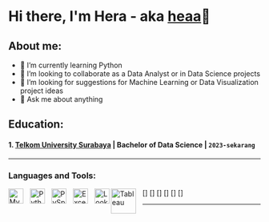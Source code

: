 # Hi there, I'm Hera  - aka [heaa](https://www.instagram.com/hrankhh118_)👋
## About me:

- 🌱 I’m currently learning Python
- 👯 I’m looking to collaborate as a Data Analyst or in Data Science projects
- 🤔 I’m looking for suggestions for Machine Learning or Data Visualization project ideas
- 💬 Ask me about anything

## Education:

#### 1. [Telkom University Surabaya](https://surabaya.telkomuniversity.ac.id/) | Bachelor of Data Science | `2023-sekarang`


---

### Languages and Tools:

[<img align="left" alt="MySQL" width="30px" src="https://cdn.jsdelivr.net/gh/devicons/devicon/icons/mysql/mysql-original.svg" style="padding-right:10px;" />]
[<img align="left" alt="Python" width="30px" src="https://upload.wikimedia.org/wikipedia/commons/thumb/c/c3/Python-logo-notext.svg/110px-Python-logo-notext.svg.png?20100317150552" style="padding-right:10px;" />]
[<img align="left" alt="PySpark" width="30px" src="https://spark.apache.org/docs/latest/api/python/_static/spark-logo-reverse.png" style="padding-right:10px;" />]
[<img align="left" alt="Excel" width="30px" src="https://is2-ssl.mzstatic.com/image/thumb/Purple126/v4/a8/fd/5a/a8fd5a84-c6f1-355f-3b9f-6e86598efaa3/XCEL.png/1200x630bb.png" style="padding-right:10px;" />]
[<img align="left" alt="Looker Studio" width="30px" src="https://www.gstatic.com/analytics-lego/svg/ic_looker_studio.svg" style="padding-right:0px;" />]
[<img align="left" alt="Tableau" width="50px" src="https://logos-world.net/wp-content/uploads/2021/10/Tableau-Symbol.png" style="padding-right:10px;" />]



---



